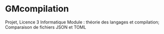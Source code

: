 # GMcompilation
Projet, Licence 3 Informatique Module : théorie des langages et compilation; Comparaison de fichiers JSON et TOML
